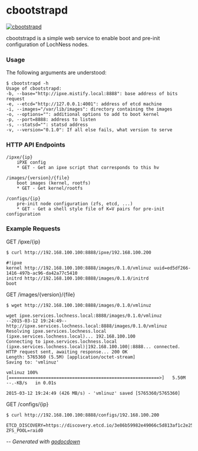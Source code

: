 # cbootstrapd

[![cbootstrapd](https://godoc.org/github.com/mistifyio/lochness/cmd/cbootstrapd?status.png)](https://godoc.org/github.com/mistifyio/lochness/cmd/cbootstrapd)

cbootstrapd is a simple web service to enable boot and pre-init configuration of
LochNess nodes.


### Usage

The following arguments are understood:

    $ cbootstrapd -h
    Usage of cbootstrapd:
    -b, --base="http://ipxe.mistify.local:8888": base address of bits request
    -e, --etcd="http://127.0.0.1:4001": address of etcd machine
    -i, --images="/var/lib/images": directory containing the images
    -o, --options="": additional options to add to boot kernel
    -p, --port=8888: address to listen
    -s, --statsd="": statsd address
    -v, --version="0.1.0": If all else fails, what version to serve

### HTTP API Endpoints

    /ipxe/{ip}
    	iPXE config
    	* GET - Get an ipxe script that corresponds to this hv

    /images/{version}/{file}
    	boot images (kernel, rootfs)
    	* GET - Get kernel/rootfs

    /configs/{ip}
    	pre-init node configuration (zfs, etcd, ...)
    	* GET - Get a shell style file of K=V pairs for pre-init configuration


### Example Requests

GET /ipxe/{ip}

    $ curl http://192.168.100.100:8888/ipxe/192.168.100.200

    #!ipxe
    kernel http://192.168.100.100:8888/images/0.1.0/vmlinuz uuid=ed5df266-1416-497b-ac96-da42a77c5410
    initrd http://192.168.100.100:8888/images/0.1.0/initrd
    boot

GET /images/{version}/{file}

    $ wget http://192.168.100.100:8888/images/0.1.0/vmlinuz

    wget ipxe.services.lochness.local:8888/images/0.1.0/vmlinuz
    --2015-03-12 19:24:49--  http://ipxe.services.lochness.local:8888/images/0.1.0/vmlinuz
    Resolving ipxe.services.lochness.local (ipxe.services.lochness.local)... 192.168.100.100
    Connecting to ipxe.services.lochness.local (ipxe.services.lochness.local)|192.168.100.100|:8888... connected.
    HTTP request sent, awaiting response... 200 OK
    Length: 5765360 (5.5M) [application/octet-stream]
    Saving to: 'vmlinuz'

    vmlinuz	100%[=========================================================>]   5.50M  --.-KB/s   in 0.01s

    2015-03-12 19:24:49 (426 MB/s) - 'vmlinuz' saved [5765360/5765360]

GET /configs/{ip}

    $ curl http://192.168.100.100:8888/configs/192.168.100.200

    ETCD_DISCOVERY=https://discovery.etcd.io/3e86b59982e49066c5d813af1c2e2579cbf573de
    ZFS_POOL=raid0


--
*Generated with [godocdown](https://github.com/robertkrimen/godocdown)*
